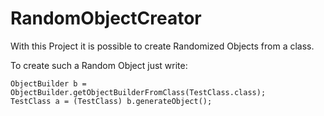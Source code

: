 # RandomObjectCreator

With this Project it is possible to create Randomized Objects from a class.

To create such a Random Object just write:

```
ObjectBuilder b = ObjectBuilder.getObjectBuilderFromClass(TestClass.class);
TestClass a = (TestClass) b.generateObject();
```
